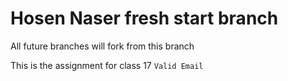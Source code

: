 # Hosen Naser fresh start branch <br>

All future branches will fork from this branch

This is the assignment for class 17 `Valid Email`
